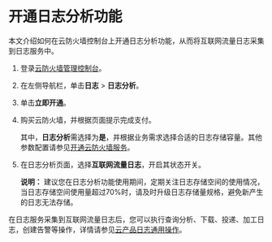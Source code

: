 # 开通日志分析功能

本文介绍如何在云防火墙控制台上开通日志分析功能，从而将互联网流量日志采集到日志服务中。

1.  登录[云防火墙管理控制台](https://yundunnext.console.aliyun.com/?p=cfwnext)。

2.  在左侧导航栏，单击**日志** \> **日志分析**。

3.  单击**立即开通**。

4.  购买云防火墙，并根据页面提示完成支付。

    其中，**日志分析**需选择为**是**，并根据业务需求选择合适的日志存储容量。其他参数配置请参见[开通云防火墙服务](/cn.zh-CN/产品定价/开通云防火墙服务.md)。

5.  在日志分析页面，选择**互联网流量日志**，开启其状态开关。

    **说明：** 建议您在日志分析功能使用期间，定期关注日志存储空间的使用情况，当日志存储空间使用量超过70%时，请及时升级日志存储量规格，避免新产生的日志无法存储。


在日志服务采集到互联网流量日志后，您可以执行查询分析、下载、投递、加工日志，创建告警等操作，详情请参见[云产品日志通用操作](/cn.zh-CN/数据采集/云产品日志采集/云产品日志通用操作.md)。

